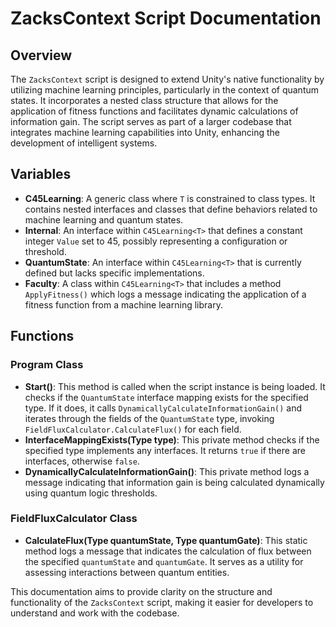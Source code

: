 # ZacksContext Script Documentation

## Overview
The `ZacksContext` script is designed to extend Unity's native functionality by utilizing machine learning principles, particularly in the context of quantum states. It incorporates a nested class structure that allows for the application of fitness functions and facilitates dynamic calculations of information gain. The script serves as part of a larger codebase that integrates machine learning capabilities into Unity, enhancing the development of intelligent systems.

## Variables
- **C45Learning<T>**: A generic class where `T` is constrained to class types. It contains nested interfaces and classes that define behaviors related to machine learning and quantum states.
- **Internal**: An interface within `C45Learning<T>` that defines a constant integer `Value` set to 45, possibly representing a configuration or threshold.
- **QuantumState**: An interface within `C45Learning<T>` that is currently defined but lacks specific implementations.
- **Faculty**: A class within `C45Learning<T>` that includes a method `ApplyFitness()` which logs a message indicating the application of a fitness function from a machine learning library.

## Functions
### Program Class
- **Start()**: This method is called when the script instance is being loaded. It checks if the `QuantumState` interface mapping exists for the specified type. If it does, it calls `DynamicallyCalculateInformationGain()` and iterates through the fields of the `QuantumState` type, invoking `FieldFluxCalculator.CalculateFlux()` for each field.
- **InterfaceMappingExists(Type type)**: This private method checks if the specified type implements any interfaces. It returns `true` if there are interfaces, otherwise `false`.
- **DynamicallyCalculateInformationGain()**: This private method logs a message indicating that information gain is being calculated dynamically using quantum logic thresholds.

### FieldFluxCalculator Class
- **CalculateFlux(Type quantumState, Type quantumGate)**: This static method logs a message that indicates the calculation of flux between the specified `quantumState` and `quantumGate`. It serves as a utility for assessing interactions between quantum entities.

This documentation aims to provide clarity on the structure and functionality of the `ZacksContext` script, making it easier for developers to understand and work with the codebase.